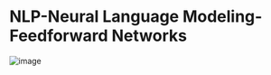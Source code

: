 # NLP-Neural Language Modeling-Feedforward Networks

![image](https://github.com/user-attachments/assets/de610ce7-f86f-41ae-a8f2-9ba240cbee0b)

